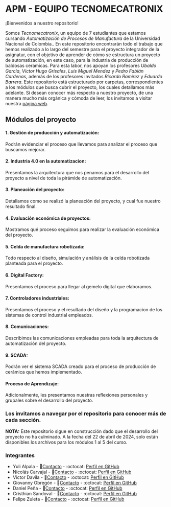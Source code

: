 # APM - EQUIPO TECNOMECATRONIX

¡Bienvenidos a nuestro repositorio!

Somos *Tecnomecatronix*, un equipo de 7 estudiantes que estamos cursando *Automatización de Procesos de Manufactura* de la Universidad Nacional de Colombia.. En este repositorio encontrarán todo el trabajo que hemos realizado a lo largo del semestre para el proyecto integrador de la asignatur, con el objetivo de aprender de cómo se estructura un proyecto de automatización, en este caso, para la industria de producción de baldosas ceramicas. Para esta labor, nos apoyan los profesores *Ubaldo García*, *Victor Hugo Grisales*, *Luis Miguel Mendez* y *Pedro Fabián Cardenas*, además de los profesores invitados *Ricardo Ramírez* y *Eduardo Barrera*. Este repositorio está estructurado por carpetas, correspondientes a los módulos que busca cubrir el proyecto, los cuales detallamos más adelante. Si desean conocer más respecto a nuestro proyecto, de una manera mucho más orgánica y cómoda de leer, los invitamos a visitar nuestra [página web](https://tecnomecatronix-unal.webflow.io/).

## Módulos del proyecto
#### 1. Gestión de producción y automatización:
  Podrán evidenciar el proceso que llevamos para analizar el proceso que buscamos mejorar.
#### 2. Industria 4.0 en la automatizacion:
  Presentamos la arquitectura que nos penamos para el desarrollo del proyecto a nivel de toda la pirámide de automatización.
#### 3. Planeación del proyecto:
  Detallamos como se realizó la planeación del proyecto, y cual fue nuestro resultado final.
#### 4. Evaluación económica de proyectos:
  Mostramos qué proceso seguimos para realizar la evaluación económica del proyecto.
#### 5. Celda de manufactura robotizada:
  Todo respecto al diseño, simulación y análisis de la celda robotizada planteada para el proyecto.
#### 6. Digital Factory:
  Presentamos el proceso para llegar al gemelo digital que elaboramos.
#### 7. Controladores industriales:
  Presentamos el proceso y el resultado del diseño y la programacion de los sistemas de control industrial empleados.
#### 8. Comunicaciones:
  Describimos las comunicaciones empleadas para toda la arquitectura de automatización del proyecto.
#### 9. SCADA:
  Podrán ver el sistema SCADA creado para el proceso de producción de cerámica que hemos implementado.

#### Proceso de Aprendizaje:
  Adicionalmente, les presentamos nuestras reflexiones personales y grupales sobre el desarrollo del proyecto.

### Los invitamos a navegar por el repositorio para conocer más de cada sección.
**NOTA:** Este repositorio sigue en construcción dado que el desarrollo del proyecto no ha culminado. A la fecha del 22 de abril de 2024, solo están disponibles los archivos para los módulos 1 al 5 del curso.

### Integrantes
- Yuli Alpala - :email:[Contacto](mailto:yalpalac@unal.edu.co?subject=Contacto%20-%20TecnomecatroniX&body=Hola!%20Me%20interesa%20saber%20m%C3%A1s%20acerca%20de%20su%20proyecto) - :octocat: [Perfil en GitHub](https://github.com/YuliAlpala)
- Nicolás Carvajal - :email:[Contacto](mailto:jcarvajalu@unal.edu.co?subject=Contacto%20-%20TecnomecatroniX&body=Hola!%20Me%20interesa%20saber%20m%C3%A1s%20acerca%20de%20su%20proyecto) - :octocat: [Perfil en GitHub](https://github.com/jcarvajalu)
- Victor Davila - :email:[Contacto](mailto:vdavila@unal.edu.co?subject=Contacto%20-%20TecnomecatroniX&body=Hola!%20Me%20interesa%20saber%20m%C3%A1s%20acerca%20de%20su%20proyecto) - :octocat: [Perfil en GitHub](https://github.com/victordavila2311)
- Giovanny Obregón - :email:[Contacto](mailto:eobregon@unal.edu.co?subject=Contacto%20-%20TecnomecatroniX&body=Hola!%20Me%20interesa%20saber%20m%C3%A1s%20acerca%20de%20su%20proyecto) - :octocat: [Perfil en GitHub](https://github.com/Ggio0)
- Daniel Peña - :email:[Contacto](mailto:dpenap@unal.edu.co?subject=Contacto%20-%20TecnomecatroniX&body=Hola!%20Me%20interesa%20saber%20m%C3%A1s%20acerca%20de%20su%20proyecto) - :octocat: [Perfil en GitHub](https://github.com/danielCamiloP)
- Cristhian Sandoval - :email:[Contacto](mailto:csandovald@unal.edu.co?subject=Contacto%20-%20TecnomecatroniX&body=Hola!%20Me%20interesa%20saber%20m%C3%A1s%20acerca%20de%20su%20proyecto) - :octocat: [Perfil en GitHub](https://github.com/cristhiansito123)
- Felipe Zuleta - :email:[Contacto](mailto:azuletar@unal.edu.co?subject=Contacto%20-%20TecnomecatroniX&body=Hola!%20Me%20interesa%20saber%20m%C3%A1s%20acerca%20de%20su%20proyecto) - :octocat: [Perfil en GitHub](https://github.com/felipeZuleta)



